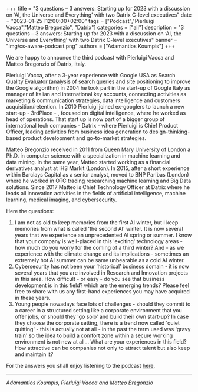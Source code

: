 +++
title = "3 questions – 3 answers: Starting up for 2023 with a discussion on ‘AI, the Universe and Everything’ with two Datrix C-level executives"
date = "2023-01-25T12:00:00+02:00"
tags = ["Podcast","Pierluigi Vacca","Matteo Bregonzio", "Datrix"]
categories = ["all"]
description = "3 questions – 3 answers: Starting up for 2023 with a discussion on ‘AI, the Universe and Everything’ with two Datrix C-level executives"
banner = "img/cs-aware-podcast.png"
authors = ["Adamantios Koumpis"]
+++


We are happy to announce the third podcast with Pierluigi Vacca and Matteo Bregonzio of Datrix, Italy.

Pierluigi Vacca, after a 3-year experience with Google USA as Search Quality Evaluator (analysis of search queries and site positioning to improve the Google algorithm) in 2004 he took part in the start-up of Google Italy as manager of Italian and international key accounts, connecting activities as marketing & communication strategies, data intelligence and customers acquisition/retention. In 2010 Pierluigi joined ex-googlers to launch a new start-up - 3rdPlace - ,  focused on digital intelligence, where he worked as head of operations. That start up is now part of a bigger group of international tech companies - Datrix -  where Pierluigi is Chief Product Officer, leading activities from business idea generation to design-thinking-based product development and go-to-market strategies.

Matteo Bregonzio received in 2011 from Queen Mary University of London a Ph.D. in computer science with a specialization in machine learning and data mining. In the same year, Matteo started working as a financial derivatives analyst at IHS Markit (London). In 2015, after a short experience within Barclays Capital as a senior analyst, moved to BNP Paribas (London) where he worked in OTC trading researching machine learning and Big Data solutions. Since 2017 Matteo is Chief Technology Officer at Datrix where he leads all innovation activities in the fields of artificial intelligence, machine learning, medical imaging, and cybersecurity.

Here the questions:

1.	I am not as old to keep memories from the first AI winter, but I keep memories from what is called 'the second AI' winter. It is now several years that we experience an unprecedented AI spring or summer. I know that your company is well-placed in this 'exciting' technology areas - how much do you worry for the coming of a third winter? And - as we experience with the climate change and its implications - sometimes an extremely hot AI summer can be same unbearable as a cold AI winter.
2.	Cybersecurity has not been your ‘historical’ business domain - it is now several years that you are involved in Research and Innovation projects in this area. How difficult - or easy - do you see that business development is in this field? which are the emerging trends? Please feel free to share with us any first-hand experiences you may have acquired in these years.
3.	Young people nowadays face lots of challenges - should they commit to a career in a structured setting like a corporate environment that you offer jobs, or should they 'go solo' and build their own start-up? In case they choose the corporate setting, there is a trend now called 'quiet quitting' - this is actually not at all - in the past the term used was 'gravy train' so the idea to build a comfort zone within a secure working environment is not new at all... What are your experiences in this field? How attractive can be companies not only to attract talent but also keep and maintain it?

For the answers you shall enjoy listening to the podcast [here](/audio/episode3_Matteo_and_Pierluigi.mp3).
*** 


*Adamantios Koumpis, Pierluigi Vacca and Matteo Bregonzio*